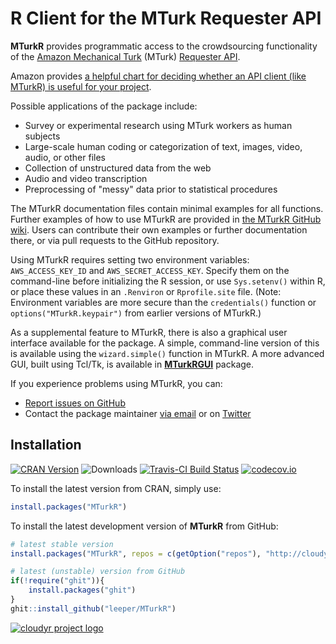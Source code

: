 # R Client for the MTurk Requester API #

**MTurkR** provides programmatic access to the crowdsourcing functionality of the [Amazon Mechanical Turk](https://requester.mturk.com/) (MTurk) [Requester API](http://docs.aws.amazon.com/AWSMechTurk/latest/AWSMturkAPI/Welcome.html).

Amazon provides [a helpful chart for deciding whether an API client (like MTurkR) is useful for your project](https://requester.mturk.com/tour/choose_the_right_tool).

Possible applications of the package include:

 * Survey or experimental research using MTurk workers as human subjects
 * Large-scale human coding or categorization of text, images, video, audio, or other files
 * Collection of unstructured data from the web
 * Audio and video transcription
 * Preprocessing of "messy" data prior to statistical procedures

The MTurkR documentation files contain minimal examples for all functions. Further examples of how to use MTurkR are provided in [the MTurkR GitHub wiki](https://github.com/leeper/MTurkR/wiki). Users can contribute their own examples or further documentation there, or via pull requests to the GitHub repository.

Using MTurkR requires setting two environment variables: `AWS_ACCESS_KEY_ID` and `AWS_SECRET_ACCESS_KEY`. Specify them on the command-line before initializing the R session, or use `Sys.setenv()` within R, or place these values in an `.Renviron` or `Rprofile.site` file. (Note: Environment variables are more secure than the `credentials()` function or `options("MTurkR.keypair")` from earlier versions of MTurkR.)

As a supplemental feature to MTurkR, there is also a graphical user interface available for the package. A simple, command-line version of this is available using the `wizard.simple()` function in MTurkR. A more advanced GUI, built using Tcl/Tk, is available in [**MTurkRGUI**](https://github.com/leeper/MTurkRGUI) package.

If you experience problems using MTurkR, you can:
  
  - [Report issues on GitHub](https://github.com/leeper/MTurkR/issues)
  - Contact the package maintainer [via email](mailto:thosjleeper@gmail.com) or on [Twitter](https://twitter.com/thosjleeper)

## Installation ##

[![CRAN Version](http://www.r-pkg.org/badges/version/MTurkR)](http://cran.r-project.org/package=MTurkR)
![Downloads](http://cranlogs.r-pkg.org/badges/MTurkR)
[![Travis-CI Build Status](https://travis-ci.org/leeper/MTurkR.png?branch=master)](https://travis-ci.org/leeper/MTurkR)
[![codecov.io](http://codecov.io/github/leeper/MTurkR/coverage.svg?branch=master)](http://codecov.io/github/leeper/MTurkR?branch=master)

To install the latest version from CRAN, simply use:

```R
install.packages("MTurkR")
```

To install the latest development version of **MTurkR** from GitHub:

```R
# latest stable version
install.packages("MTurkR", repos = c(getOption("repos"), "http://cloudyr.github.io/drat"))

# latest (unstable) version from GitHub
if(!require("ghit")){
    install.packages("ghit")
}
ghit::install_github("leeper/MTurkR")
```


[![cloudyr project logo](http://i.imgur.com/JHS98Y7.png)](https://github.com/cloudyr)
